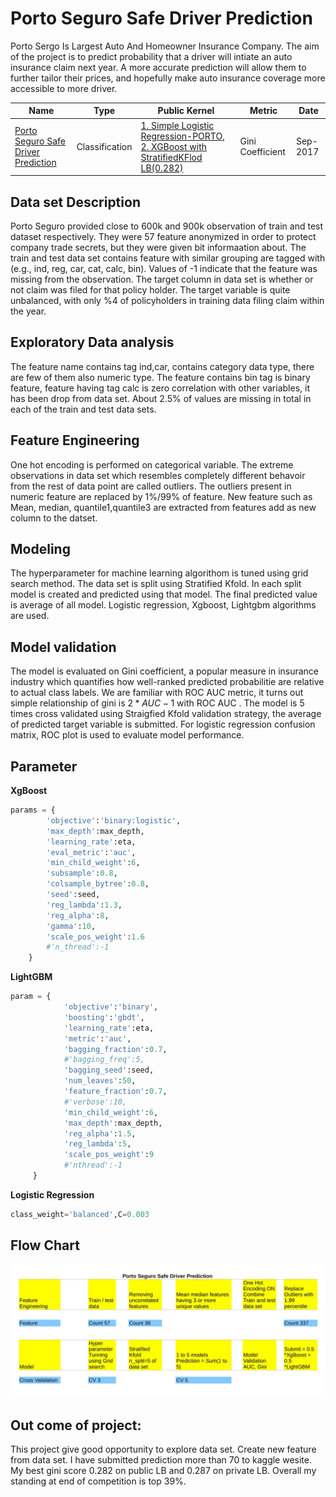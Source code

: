 # Porto Seguro Safe Driver Prediction
Porto Sergo Is Largest Auto And Homeowner Insurance Company. The aim of the project is to predict probability that a driver will intiate an auto insurance claim next year. A more accurate prediction will allow them to further tailor their prices, and hopefully make auto insurance coverage more accessible to more driver. 

| Name | Type  | Public Kernel | Metric | Date |
| ------ | ------ | ------ | ------ |------ | 
|[Porto Seguro Safe Driver Prediction](https://www.kaggle.com/c/porto-seguro-safe-driver-prediction)| Classification | [1. Simple Logistic Regression-PORTO](https://www.kaggle.com/sudhirnl7/simple-logistic-model-porto), [2. XGBoost with StratifiedKFlod LB(0.282)](https://www.kaggle.com/sudhirnl7/xgboost-with-stratifiedkflod-lb-0-282) | Gini Coefficient | Sep-2017 |

## Data set Description
Porto Seguro provided close to 600k and 900k observation of train and test dataset respectively. They were 57 feature anonymized in order to protect company trade secrets, but they were given bit informaation about.  The train and test data set contains feature with similar grouping are tagged with (e.g., ind, reg, car, cat, calc, bin). Values of  -1 indicate that the feature was missing from the observation. The target column in data set is whether or not claim was filed for that policy holder. The target variable is quite unbalanced, with only  %4 of  policyholders in training data filing claim within the year.

## Exploratory Data analysis
The feature name contains tag ind,car, contains category data type, there are few of them also numeric type. The feature contains bin tag is binary feature, feature having tag calc  is zero correlation with other variables, it has been drop from data set. About 2.5% of values are missing in total in each of the train and test data sets. 

## Feature Engineering
One hot encoding is performed on categorical variable. The extreme observations in data set which resembles completely different behavoir from the rest of data point are called outliers. The outliers present in numeric feature are replaced by 1%/99% of feature. New feature such as Mean, median, quantile1,quantile3 are extracted from features add as new column to the datset.

## Modeling
The hyperparameter for machine learning algorithom is tuned using grid search method. The data set is split using Stratified Kfold. In each split model is created and predicted using that model. The final predicted value is average of all model. Logistic regression, Xgboost, Lightgbm algorithms are used. 

## Model validation
The model is evaluated on Gini coefficient, a popular measure in insurance industry which quantifies how well-ranked predicted probabilitie are relative to actual class labels. We are familiar with ROC AUC metric, it turns out simple relationship of gini is $2 * AUC -1$ with ROC AUC  . The model is 5 times cross validated using Straigfied Kfold validation strategy, the average of predicted target variable is submitted. For logistic regression confusion matrix, ROC plot is used to evaluate model performance.


## Parameter 
 **XgBoost**
```python
params = {
        'objective':'binary:logistic',        
        'max_depth':max_depth,
        'learning_rate':eta,
        'eval_metric':'auc',
        'min_child_weight':6,
        'subsample':0.8,
        'colsample_bytree':0.8,
        'seed':seed,
        'reg_lambda':1.3,
        'reg_alpha':8,
        'gamma':10,
        'scale_pos_weight':1.6
        #'n_thread':-1
    }
```

 **LightGBM**
```python
param = {
            'objective':'binary',
            'boosting':'gbdt',
            'learning_rate':eta,            
            'metric':'auc',
            'bagging_fraction':0.7,
            #'bagging_freq':5,
            'bagging_seed':seed,
            'num_leaves':50,
            'feature_fraction':0.7,
            #'verbose':10,            
            'min_child_weight':6,
            'max_depth':max_depth,
            'reg_alpha':1.5, 
            'reg_lambda':5,
            'scale_pos_weight':9
            #'nthread':-1           
   	 }
```

 **Logistic Regression**
```python
class_weight='balanced',C=0.003 
```

## Flow Chart
![Flow Chart](Flowchart-1.jpg)

## Out come of project:
This project give good opportunity to explore data set. Create new feature from data  set. I have submitted prediction more than 70 to kaggle wesite. My best gini score 0.282 on public LB and 0.287 on private LB. Overall my standing at end of competition is top 39%. 
